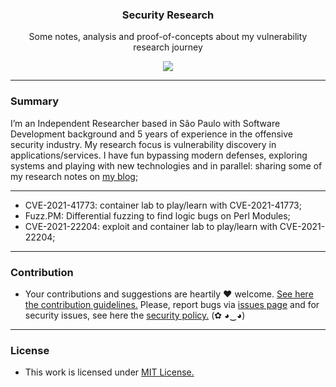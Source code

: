 <p align="center">
  <h3 align="center">Security Research</h3>
  <p align="center">Some notes, analysis and proof-of-concepts about my vulnerability research journey </p>
  <p align="center">
    <a href="/LICENSE.md">
      <img src="https://img.shields.io/badge/license-MIT-blue.svg">
    </a>
  </p>
</p>

---

### Summary

I’m an Independent Researcher based in São Paulo with Software Development background and 5 years of experience in the offensive security industry. My research focus is vulnerability discovery in applications/services. I have fun bypassing modern defenses, exploring systems and playing with new technologies and in parallel: sharing some of my research notes on [my blog](https://heitorgouvea.me);

---

- CVE-2021-41773: container lab to play/learn with CVE-2021-41773;
- Fuzz.PM: Differential fuzzing to find logic bugs on Perl Modules;
- CVE-2021-22204: exploit and container lab to play/learn with CVE-2021-22204;

---

### Contribution

- Your contributions and suggestions are heartily ♥ welcome. [See here the contribution guidelines.](/.github/CONTRIBUTING.md) Please, report bugs via [issues page](https://github.com/htrgouvea/research/issues) and for security issues, see here the [security policy.](/SECURITY.md) (✿ ◕‿◕)

---

### License

- This work is licensed under [MIT License.](/LICENSE.md)